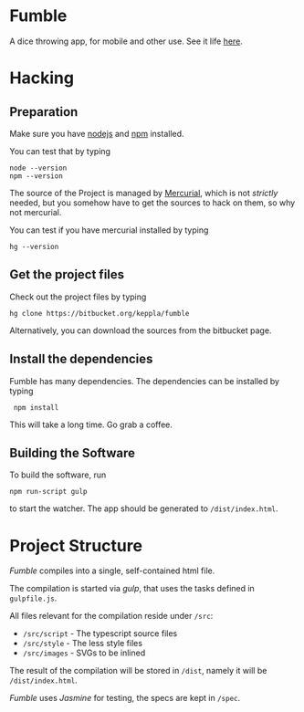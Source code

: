 
# Fumble

A dice throwing app, for mobile and other use.
See it life [here](http://fumble.lab.triplet-gmbh.de).

# Hacking

## Preparation

Make sure you have [nodejs](https://nodejs.org/en/) and
[npm](https://www.npmjs.com) installed.

You can test that by typing

    node --version
    npm --version

The source of the Project is managed by [Mercurial](https://mercurial-scm.org),
which is not *strictly* needed, but you somehow have to get the sources to hack
on them, so why not mercurial.

You can test if you have mercurial installed by typing

    hg --version

## Get the project files

Check out the project files by typing

    hg clone https://bitbucket.org/keppla/fumble

Alternatively, you can download the sources from the bitbucket page.

## Install the dependencies

Fumble has many dependencies. The dependencies can be installed by typing

     npm install

This will take a long time. Go grab a coffee.

## Building the Software

To build the software, run

    npm run-script gulp

to start the watcher.
The app should be generated to `/dist/index.html`.

# Project Structure

*Fumble* compiles into a single, self-contained html file.

The compilation is started via *gulp*, that uses the tasks defined in
`gulpfile.js`.

All files relevant for the compilation reside under `/src`:

* `/src/script` - The typescript source files
* `/src/style` - The less style files
* `/src/images` - SVGs to be inlined

The result of the compilation will be stored in `/dist`, namely it will be
`/dist/index.html`.

*Fumble* uses *Jasmine* for testing, the specs are kept in `/spec`.
